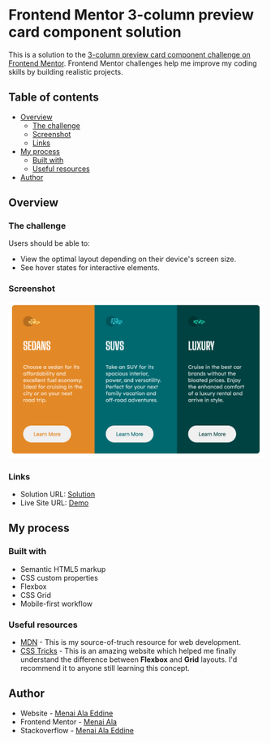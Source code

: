 # Frontend Mentor 3-column preview card component solution

This is a solution to the [3-column preview card component challenge on Frontend Mentor](https://www.frontendmentor.io/challenges/3column-preview-card-component-pH92eAR2-). Frontend Mentor challenges help me improve my coding skills by building realistic projects.

## Table of contents

- [Overview](#overview)
  - [The challenge](#the-challenge)
  - [Screenshot](#screenshot)
  - [Links](#links)
- [My process](#my-process)
  - [Built with](#built-with)
  - [Useful resources](#useful-resources)
- [Author](#author)

## Overview

### The challenge

Users should be able to:

- View the optimal layout depending on their device's screen size.
- See hover states for interactive elements.

### Screenshot

![](./screenshot.png)

### Links

- Solution URL: [Solution](https://www.frontendmentor.io/solutions/responsive-card-layout-using-flex-box-KlSecgd0E)
- Live Site URL: [Demo](https://c60pb.csb.app/)

## My process

### Built with

- Semantic HTML5 markup
- CSS custom properties
- Flexbox
- CSS Grid
- Mobile-first workflow

### Useful resources

- [MDN](https://developer.mozilla.org/en-US/) - This is my source-of-truch resource for web development.
- [CSS Tricks](https://css-tricks.com/) - This is an amazing website which helped me finally understand the difference between **Flexbox** and **Grid** layouts. I'd recommend it to anyone still learning this concept.

## Author

- Website - [Menai Ala Eddine](https://www.your-site.com)
- Frontend Mentor - [Menai Ala](https://www.frontendmentor.io/profile/MenaiAla)
- Stackoverflow - [Menai Ala Eddine](https://stackoverflow.com/users/7551963/menai-ala-eddine-aladdin)
